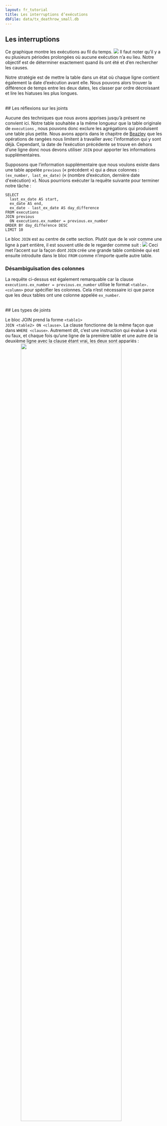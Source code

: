 ```yaml
---
layout: fr_tutorial
title: Les interruptions d’exécutions
dbFile: data/tx_deathrow_small.db
---
```


<a name="hiatuses"></a>
## Les interruptions 
Ce graphique montre les exécutions au fil du temps.
<img src="/imgs/exno_time.png"> 
Il faut noter qu’il y a eu plusieurs périodes prolongées où aucune exécution n’a eu lieu. Notre objectif est de déterminer exactement quand ils ont été et d’en rechercher les causes.

Notre stratégie est de mettre la table dans un état où chaque ligne contient également la date d’exécution avant elle. Nous pouvons alors trouver la différence de temps entre les deux dates, les classer par ordre décroissant et lire les hiatuses les plus longues.

<br>
<a name="joins"></a>
## Les réflexions sur les joints

Aucune des techniques que nous avons apprises jusqu’à présent ne convient ici. Notre table souhaitée a la même longueur que la table originale de `executions` , nous pouvons donc exclure les agrégations qui produisent une table plus petite. Nous avons appris dans le chapitre de [Beazley](beazley.html) que les opérations de rangées nous limitent à travailler avec l'information qui y sont déjà. Cependant, la date de l’exécution précédente se trouve en dehors d’une ligne donc nous devons utiliser `JOIN` pour apporter les informations supplémentaires.

Supposons que l’information supplémentaire que nous voulons existe dans une table appelée `previous` (« précédent ») qui a deux colonnes : `(ex_number, last_ex_date)` (« (nombre d’exécution, dernière date d'exécution) »). Nous pourrions exécuter la requête suivante pour terminer notre tâche :

    SELECT
      last_ex_date AS start,
      ex_date AS end,
      ex_date - last_ex_date AS day_difference
    FROM executions
    JOIN previous
      ON executions.ex_number = previous.ex_number
    ORDER BY day_difference DESC
    LIMIT 10

Le bloc `JOIN` est au centre de cette section. Plutôt que de le voir comme une ligne à part entière, il est souvent utile de le regarder comme suit : 
<img src="/imgs/join_correctview.png"> 
Ceci met l’accent sur la façon dont `JOIN` crée une grande table combinée qui est ensuite introduite dans le bloc `FROM` comme n’importe quelle autre table.

<a name="disam_cols"></a>
<div class="sideNote">
  <h3>Désambiguïsation des colonnes</h3>
  <p>La requête ci-dessus est également remarquable car la clause <code>executions.ex_number = previous.ex_number</code> utilise le format <code>&lt;table&gt;.&lt;column&gt;</code> pour spécifier les colonnes. Cela n’est nécessaire ici que parce que les deux tables ont une colonne appelée <code>ex_number</code>.</p>
</div>

<br>
<a name="join_types">
## Les types de joints

Le bloc JOIN prend la forme <code class='codeblock'>&lt;table1&gt; JOIN &lt;table2&gt; ON &lt;clause&gt;</code>. La clause fonctionne de la même façon que dans <code class='codeblock'>WHERE &lt;clause&gt;</code>. Autrement dit, c’est une instruction qui évalue à vrai ou faux, et chaque fois qu’une ligne de la première table et une autre de la deuxième ligne avec la clause étant vrai, les deux sont appariés :
<img src="/imgs/join_base.png" style="width:80%; display:block; margin-left:auto; margin-right:auto">

Mais qu’arrive-t-il aux lignes qui n’ont pas de correspondance ? Dans ce cas, la table `previous` n’avait pas de ligne pour l’exécution numéro 1 car il n’y a pas d’exécutions avant celle-ci.
<img src="/imgs/join_unmatched.png" style="width:80%; display:block; margin-left:auto; margin-right:auto">


La commande `JOIN` exécute par défaut ce qu’on appelle une « inner join » (« la jointure interne ») dans laquelle des lignes non appariées sont supprimées.
<img src="/imgs/join_inner.png" style="width:80%; display:block; margin-left:auto; margin-right:auto">

Pour préserver toutes les lignes du tableau de gauche, on utilise un `LEFT JOIN` (« la jointure à gauche ») à la place du `JOIN` basique. Les parties vides de la ligne sont laissées seules, ce qui signifie qu’elles sont évaluées à `NULL`.
<img src="/imgs/join_left.png" style="width:80%; display:block; margin-left:auto; margin-right:auto">

Le `RIGHT JOIN`  (« la jointure à droit »)  peut être utilisé pour conserver les lignes non correspondantes dans la table de droite, et le `OUTER JOIN` ( « la jointure externe ») peut être utilisée pour conserver les lignes non correspondantes dans les deux.

La dernière subtilité est de gérer plusieurs correspondances. Supposons que nous ayons une table `duplicated_previous` (« précédente_dupliquée ») qui contient deux copies de chaque ligne de la table `previous`. Chaque ligne d’exécution correspond maintenant à deux lignes dans `duplicated_previous`.
<img src="/imgs/join_dup_pre.png" style="width:90%; display:block; margin-left:auto; margin-right:auto">

La jointure crée suffisamment de lignes d’exécution pour que chaque ligne correspondante de `duplicated_previous` ait son propre partenaire. De cette façon, les jointures peuvent créer des tables plus grandes que leurs constituants.
<img src="/imgs/join_dup_post.png" style="width:90%; display:block; margin-left:auto; margin-right:auto">

<sql-quiz
  data-title="Sélectionnez les affirmations vrais."
  data-description="Supposons que nous ayons tableA avec 3 lignes et tableB avec 5 lignes.">
  <sql-quiz-option
    data-value="cartesian_prod"
    data-statement="<code>tableA JOIN tableB ON 1</code> renvoie 15 rows."
    data-hint="La clause <code>ON 1</code> est toujours vraie, donc chaque ligne de tableA est comparée à chaque ligne de tableB."
    data-correct="true"></sql-quiz-option>
  <sql-quiz-option
    data-value="bad_cartesian"
    data-statement="<code>tableA JOIN tableB ON 0</code> renvoie  0 rows."
    data-hint="Pour la même raison que <code>ON 1</code> renvoie 15 rows."
    data-correct="true"></sql-quiz-option>
  <sql-quiz-option
    data-value="left_join_bad"
    data-statement="<code>tableA LEFT JOIN tableB ON 0</code> renvoie  3 rows."
    data-hint="La jointure de gauche (LEFT JOIN) préserve toutes les lignes du tableau A même si aucune ligne du tableau B ne correspond."
    data-correct="true"></sql-quiz-option>
  <sql-quiz-option
    data-value="outer_join_bad"
    data-statement="<code>tableA OUTER JOIN tableB ON 0</code> renvoie  8 rows."
    data-hint="La jointure externe (OUTER JOIN) préserve toutes les lignes de tableA et tableB même si aucune d’entre elles n’est appariée."
    data-correct="true"></sql-quiz-option>
  <sql-quiz-option
    data-value="outer_join_good"
    data-statement="<code>tableA OUTER JOIN tableB ON 1</code> renvoie  15 rows."
    data-hint="Toutes les lignes de tableA correspondent à toutes les lignes de tableB en raison de la clause <code>on 1</code> donc toute jointure retournera 15 lignes. Les différentes jointures ne diffèrent que dans la façon dont elles gèrent les lignes non appariées."
    data-correct="true"></sql-quiz-option>
</sql-quiz>

<br>
<a name="dates"></a>
## Les dates
Faisons une pause des jointure pendant un moment et regardons cette ligne dans notre modèle de requête :

      ex_date - last_ex_date AS day_difference

(la date d'exécution - la dernière date d'exécution AS la différence entre des jours)

Nous avons fait une grande hypothèse que nous pouvons soustraire des dates les uns des autres. Mais imaginez que vous êtes l’ordinateur recevant une ligne comme celle-ci. Renvoyez-vous le nombre de jours entre les dates? Pourquoi pas des heures ou des secondes? Pour aggraver les choses, SQLite n’a pas de date ou d’heure (contrairement à la plupart des autres dialectes SQL) donc les colonnes `ex_date` et `last_ex_date` ressemblent à des chaînes ordinaires. On vous demande effectivement de faire `'hello' - 'world'`. Qu’est-ce que cela veut dire ?

Heureusement, SQLite contient un tas de fonctions pour dire à l’ordinateur : « Hé, ces chaînes que je vous passe contiennent en fait des dates ou des heures. Agissez sur eux comme vous le feriez pour une date. »

<sql-exercise
 data-question='Recherchez  <a href="https://www.sqlite.org/lang_datefunc.html">la documentation</a> pour corriger la requête afin qu’elle renvoie le nombre de jours entre les dates.'
 data-default-text="SELECT '1993-08-10' - '1989-07-07' AS day_difference"
 data-solution="
SELECT JULIANDAY('1993-08-10') - JULIANDAY('1989-07-07') AS day_difference"
></sql-exercise>

<br>
<a name="self_joins"></a>
## Les auto-jointures
Avec ce que nous avons appris sur les dates, nous pouvons corriger notre modèle de requête :

    SELECT
      last_ex_date AS start,
      ex_date AS end,
      JULIANDAY(ex_date) - JULIANDAY(last_ex_date)
        AS day_difference
    FROM executions
    JOIN previous
      ON executions.ex_number = previous.ex_number
    ORDER BY day_difference DESC
    LIMIT 5

L'étape suivant est à créer la table `previous`

<sql-exercise
  data-question="Écrivez un requête à créer la table <code>previous</code>."
  data-comment="N’oubliez pas d’utiliser des alias pour former les noms de colonnes<code>(ex_number, last_ex_date)</code>. <br>Astuce : Au lieu de décaler les dates en arrière, vous pouvez décaler <code>ex_number</code>!"
  data-solution="
SELECT
  ex_number + 1 AS ex_number,
  ex_date AS last_ex_date
FROM executions
WHERE ex_number < 553"></sql-exercise>

Nous pouvons maintenant imbriquer cette requête dans notre modèle ci-dessus :
<sql-exercise
  data-question="Imbriquer la requête qui génère la table <code>previous</code> dans le modèle."
  data-comment='Notez que nous utilisons ici un alias de table, nommant le résultat de la requête imbriquée "previous".'
  data-default-text="SELECT
  last_ex_date AS start,
  ex_date AS end,
  JULIANDAY(ex_date) - JULIANDAY(last_ex_date)
    AS day_difference
FROM executions
JOIN (<your-query>) previous
  ON executions.ex_number = previous.ex_number
ORDER BY day_difference DESC
LIMIT 10"
  data-solution="
SELECT
  last_ex_date AS start,
  ex_date AS end,
  JULIANDAY(ex_date) - JULIANDAY(last_ex_date) AS day_difference
FROM executions
JOIN (
    SELECT
      ex_number + 1 AS ex_number,
      ex_date AS last_ex_date
    FROM executions
  ) previous
  ON executions.ex_number = previous.ex_number
ORDER BY day_difference DESC
LIMIT 10"
></sql-exercise>

La table `previous` est dérivé de la table `executions`, donc nous sommes effectivement en train d’ajouter `executions` à elle-même. On appelle cela une « auto-jointure » et c’est une technique puissante qui permet aux lignes d’obtenir des informations à partir d’autres parties de la même table.

Nous avons créé le tableau `previous` pour clarifier l’objectif qu’il sert. Mais nous pouvons écrire la requête de manière plus élégante en joignant directement à elle-même la table `executions`.

<sql-exercise
  data-question="Remplissez la clause <code>JOIN ON</code> pour écrire une version plus élégante de la requête précédente."
  data-comment="Note that we still need to give one copy an alias to ensure that we can refer to it unambiguously."
  data-default-text="SELECT
  previous.ex_date AS start,
  executions.ex_date AS end,
  JULIANDAY(executions.ex_date) - JULIANDAY(previous.ex_date)
    AS day_difference
FROM executions
JOIN executions previous
  ON <your-clause>
ORDER BY day_difference DESC
LIMIT 10"
  data-solution="
SELECT
  previous.ex_date AS start,
  executions.ex_date AS end,
  JULIANDAY(executions.ex_date) - JULIANDAY(previous.ex_date)
    AS day_difference
FROM executions
JOIN executions previous
  ON executions.ex_number = previous.ex_number + 1
ORDER BY day_difference DESC
LIMIT 10"
></sql-exercise>

Nous pouvons maintenant utiliser les dates précises des cessations pour rechercher ce qui s’est passé au cours de chaque période. Dans les années qui ont immédiatement suivi la levée de l’interdiction de la peine capitale, il y a eu de longues périodes sans exécution en raison du faible nombre de condamnations à mort, ainsi que des contestations juridiques de la nouvelle décision. Nous excluons donc les intervalles antérieurs à 1993 et nous concentrons sur deux cessations majeures depuis.
<img src="/imgs/exno_time_annotated.png">

La première interruption est due à des contestations juridiques de [Antiterrorism and Effective Death Penalty Act of 1996](https://en.wikipedia.org/wiki/Antiterrorism_and_Effective_Death_Penalty_Act_of_1996), créée en réponse aux attentats de 1993 au World Trade Center et de 1995 à Oklahoma City. La loi a limité le processus d’appel pour rendre la peine de mort plus efficace, en particulier dans les cas de terrorisme [(source)](https://deathpenaltyinfo.org/documents/1996YearEndRpt.pdf).

Le deuxième interruption a été causée par un sursis décrété par la Cour suprême pendant qu’elle examinait l’affaire [Baze c. Rees](https://en.wikipedia.org/wiki/Baze_v._Rees), qui portait sur la question de savoir si l’injection létale viole le huitième amendement interdisant les « peines cruelles et inusitées ». Cela a affecté les exécutions à travers l’Amérique parce que la plupart des états utilisaient le même cocktail de drogues que le Kentucky. La Cour suprême a finalement confirmé la décision de la cour du Kentucky et les exécutions ont repris au Texas quelques mois plus tard.

<br>
<a name="recap"></a>
## Les récapitulatifs

La grande idée derrière les `JOIN`s a été de créer une table augmentée parce que l’original ne contenait pas les informations dont nous avions besoin. Il s’agit d’un concept puissant car il nous libère des limitations d’une seule table et nous permet de combiner plusieurs tables de manière potentiellement complexe. Nous avons également constaté qu’avec cette complexité supplémentaire, la tenue de livres minutieuse devient importante. Les tables d’alias, le changement de nom des colonnes et la définition de bonnes clauses de `JOIN ON` sont autant de techniques qui nous aident à maintenir l’ordre.
